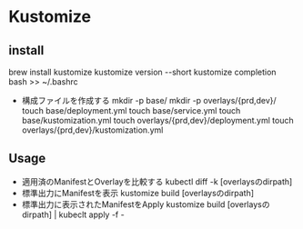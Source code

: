 # Kustomize

## install
brew install kustomize
kustomize version --short
kustomize completion bash >> ~/.bashrc

- 構成ファイルを作成する
mkdir -p base/
mkdir -p overlays/{prd,dev}/
touch base/deployment.yml
touch base/service.yml
touch base/kustomization.yml
touch overlays/{prd,dev}/deployment.yml
touch overlays/{prd,dev}/kustomization.yml

## Usage
- 適用済のManifestとOverlayを比較する
kubectl diff -k [overlaysのdirpath]
- 標準出力にManifestを表示
kustomize build [overlaysのdirpath]
- 標準出力に表示されたManifestをApply
kustomize build [overlaysのdirpath] | kubeclt apply -f -

